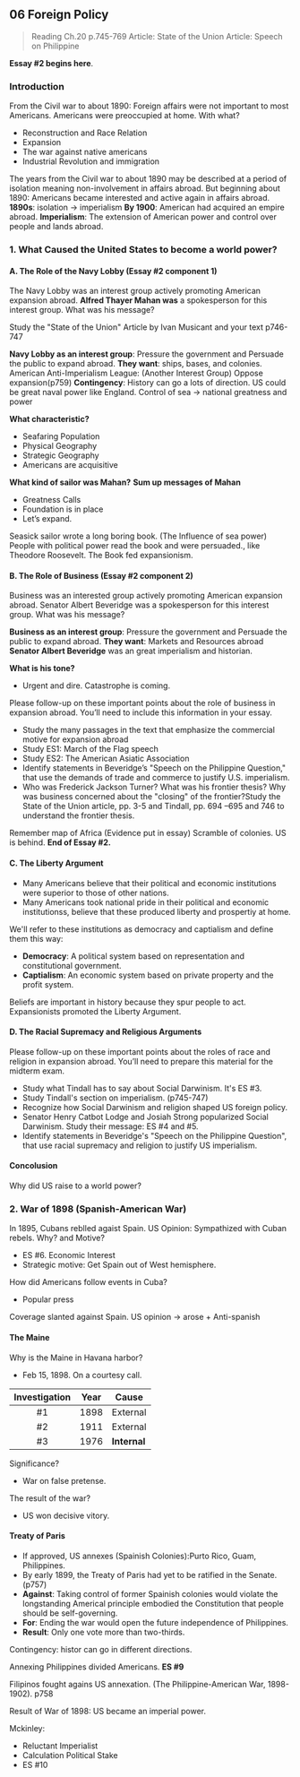 ## 06 Foreign Policy

>Reading
Ch.20 p.745-769
Article: State of the Union
Article: Speech on Philippine

**Essay #2 begins here**.
### Introduction
From the Civil war to about 1890: Foreign affairs were not important to most Americans. Americans were preoccupied at home. With what?
+ Reconstruction and Race Relation
+ Expansion
+ The war against native americans
+ Industrial Revolution and immigration

The years from the Civil war to about 1890 may be described at a period of isolation meaning non-involvement in affairs abroad. But beginning about 1890: Americans became interested and active again in affairs abroad.
**1890s**: isolation -> imperialism
**By 1900**: American had acquired an empire abroad.
**Imperialism**: The extension of American power and control over people and lands abroad.

### 1. What Caused the United States to become a world power?

#### A. The Role of the Navy Lobby (Essay #2 component 1)
The Navy Lobby was an interest group actively promoting American expansion abroad.
**Alfred Thayer Mahan was** a spokesperson for this interest group. What was his message?

Study the "State of the Union" Article by Ivan Musicant and your text p746-747

**Navy Lobby as an interest group**: Pressure the government and Persuade the public to expand abroad.
**They want**: ships, bases, and colonies.
American Anti-Imperialism League: (Another Interest Group) Oppose expansion(p759)
**Contingency**: History can go a lots of direction.
US could be great naval power like England.
Control of sea -> national greatness and power

**What characteristic?**
+ Seafaring Population
+ Physical Geography
+ Strategic Geography
+ Americans are acquisitive

**What kind of sailor was Mahan?**
**Sum up messages of Mahan**
+ Greatness Calls
+ Foundation is in place
+ Let’s expand.

Seasick sailor wrote a long boring book. (The Influence of sea power)
People with political power read the book and were persuaded., like Theodore Roosevelt.
The Book fed expansionism.

#### B. The Role of Business (Essay #2 component 2)
Business was an interested group actively promoting American expansion abroad.
Senator Albert Beveridge was a spokesperson for this interest group. What was his message?

**Business as an interest group**: Pressure the government and Persuade the public to expand abroad.
**They want**: Markets and Resources abroad
**Senator Albert Beveridge** was an great imperialism and historian.

**What is his tone?**
+ Urgent and dire. Catastrophe is coming.

Please follow-up on these important points about the role of business in expansion abroad.  You’ll need to include this information in your essay.
+ Study the many passages in the text that emphasize the commercial motive for expansion abroad
+ Study ES1:  March of the Flag speech
+ Study ES2:  The American Asiatic Association
+ Identify statements in Beveridge’s "Speech on the Philippine Question," that use the demands of trade and commerce to justify U.S. imperialism.
+ Who was Frederick Jackson Turner?  What was his frontier thesis?  Why was business concerned about the "closing" of the frontier?Study the State of the Union article, pp. 3-5 and Tindall, pp. 694 –695 and 746 to understand the frontier thesis.

Remember map of Africa (Evidence put in essay)
Scramble of colonies. US is behind.
**End of Essay #2.**

#### C. The Liberty Argument
+ Many Americans believe that their political and economic institutions were superior to those of other nations.
+ Many Americans took national pride in their political and economic institutionss, believe that these produced liberty and prospertiy at home.

We'll refer to these institutions as democracy and captialism and define them this way:
+ **Democracy**: A political system based on representation and constitutional government.
+ **Captialism**: An economic system based on private property and the profit system.

Beliefs are important in history because they spur people to act.
Expansionists promoted the Liberty Argument.

#### D. The Racial Supremacy and Religious Arguments
Please follow-up on these important points about the roles of race and religion in expansion abroad. You’ll need to prepare this material for the midterm exam.

+ Study what Tindall has to say about Social Darwinism. It's ES #3.
+ Study Tindall's section on imperialism. (p745-747)
+ Recognize how Social Darwinism and religion shaped US foreign policy.
+ Senator Henry Catbot Lodge and Josiah Strong popularized Social Darwinism. Study their message: ES #4 and #5.
+ Identify statements in Beveridge's "Speech on the Philippine Question", that use racial supremacy and religion to justify US imperialism.

#### Concolusion
Why did US raise to a world power?

### 2. War of 1898 (Spanish-American War)
In 1895, Cubans reblled agaist Spain.
US Opinion: Sympathized with Cuban rebels.
Why? and Motive?
+ ES #6. Economic Interest
+ Strategic motive: Get Spain out of West hemisphere.

How did Americans follow events in Cuba?
+ Popular press

Coverage slanted against Spain. US opinion -> arose + Anti-spanish

#### The Maine
Why is the Maine in Havana harbor?
+ Feb 15, 1898. On a courtesy call.

Investigation | Year | Cause |
:------------:|------|--------|
\#1 | 1898 | External |
\#2 | 1911 | External |
\#3 | 1976 | **Internal** |

Significance?
+ War on false pretense.

The result of the war?
+ US won decisive vitory.

#### Treaty of Paris
+ If approved, US annexes (Spainish Colonies):Purto Rico, Guam, Philippines.
+ By early 1899, the Treaty of Paris had yet to be ratified in the Senate. (p757)
+ **Against**: Taking control of former Spainish colonies would violate the longstanding Americal principle embodied the Constitution that people should be self-governing.
+ **For**: Ending the war would open the future independence of Philippines.
+ **Result**: Only one vote more than two-thirds.

Contingency: histor can go in different directions.

Annexing Philippines divided Americans. **ES #9**

Filipinos fought agains US annexation. (The Philippine-American War, 1898-1902). p758

Result of War of 1898: US became an imperial power.

Mckinley:
+ Reluctant Imperialist
+ Calculation Political Stake
+ ES #10
